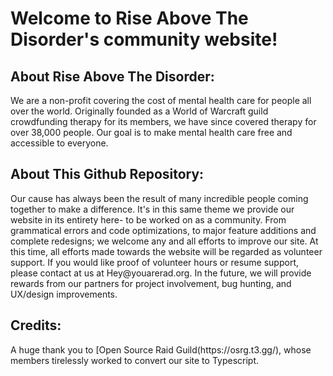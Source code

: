 <h1>Welcome to Rise Above The Disorder's community website!</h1>

<h2>About Rise Above The Disorder:</h2>
<body>We are a non-profit covering the cost of mental health care for people all over the world. Originally founded as a World of Warcraft guild crowdfunding therapy for its members, we have since covered therapy for over 38,000 people. Our goal is to make mental health care free and accessible to everyone. </body>

<h2>About This Github Repository:</h2>
<body>Our cause has always been the result of many incredible people coming together to make a difference. It's in this same theme we provide our website in its entirety here- to be worked on as a community. From grammatical errors and code optimizations, to major feature additions and complete redesigns; we welcome any and all efforts to improve our site. At this time, all efforts made towards the website will be regarded as volunteer support. If you would like proof of volunteer hours or resume support, please contact at us at Hey@youarerad.org. In the future, we will provide rewards from our partners for project involvement, bug hunting, and UX/design improvements.</body>

<h2>Credits:</h2>
A huge thank you to [Open Source Raid Guild(https://osrg.t3.gg/), whose members tirelessly worked to convert our site to Typescript. 
